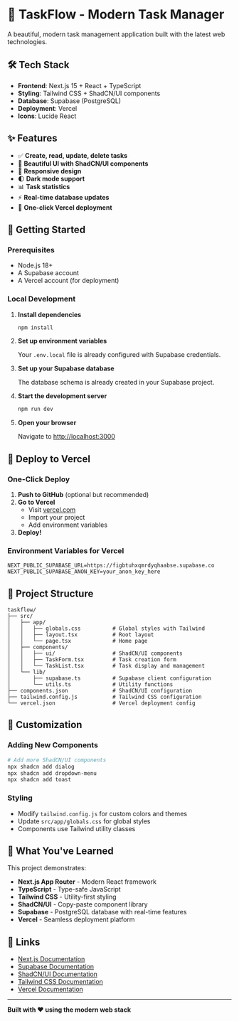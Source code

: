 # 🚀 TaskFlow - Modern Task Manager

A beautiful, modern task management application built with the latest web technologies.

## 🛠️ Tech Stack

- **Frontend**: Next.js 15 + React + TypeScript
- **Styling**: Tailwind CSS + ShadCN/UI components
- **Database**: Supabase (PostgreSQL)
- **Deployment**: Vercel
- **Icons**: Lucide React

## ✨ Features

- ✅ **Create, read, update, delete tasks**
- 🎨 **Beautiful UI with ShadCN/UI components**
- 📱 **Responsive design**
- 🌓 **Dark mode support**
- 📊 **Task statistics**
- ⚡ **Real-time database updates**
- 🚀 **One-click Vercel deployment**

## 🚀 Getting Started

### Prerequisites

- Node.js 18+ 
- A Supabase account
- A Vercel account (for deployment)

### Local Development

1. **Install dependencies**
   ```bash
   npm install
   ```

2. **Set up environment variables**
   
   Your `.env.local` file is already configured with Supabase credentials.

3. **Set up your Supabase database**
   
   The database schema is already created in your Supabase project.

4. **Start the development server**
   ```bash
   npm run dev
   ```

5. **Open your browser**
   
   Navigate to [http://localhost:3000](http://localhost:3000)

## 🚀 Deploy to Vercel

### One-Click Deploy

1. **Push to GitHub** (optional but recommended)
2. **Go to Vercel**
   - Visit [vercel.com](https://vercel.com)
   - Import your project
   - Add environment variables
3. **Deploy!**

### Environment Variables for Vercel

```
NEXT_PUBLIC_SUPABASE_URL=https://figbtuhxqmrdyqhaabse.supabase.co
NEXT_PUBLIC_SUPABASE_ANON_KEY=your_anon_key_here
```

## 📁 Project Structure

```
taskflow/
├── src/
│   ├── app/
│   │   ├── globals.css          # Global styles with Tailwind
│   │   ├── layout.tsx           # Root layout
│   │   └── page.tsx             # Home page
│   ├── components/
│   │   ├── ui/                  # ShadCN/UI components
│   │   ├── TaskForm.tsx         # Task creation form
│   │   └── TaskList.tsx         # Task display and management
│   └── lib/
│       ├── supabase.ts          # Supabase client configuration
│       └── utils.ts             # Utility functions
├── components.json              # ShadCN/UI configuration
├── tailwind.config.js           # Tailwind CSS configuration
└── vercel.json                  # Vercel deployment config
```

## 🎨 Customization

### Adding New Components

```bash
# Add more ShadCN/UI components
npx shadcn add dialog
npx shadcn add dropdown-menu
npx shadcn add toast
```

### Styling

- Modify `tailwind.config.js` for custom colors and themes
- Update `src/app/globals.css` for global styles
- Components use Tailwind utility classes

## 📝 What You've Learned

This project demonstrates:

- **Next.js App Router** - Modern React framework
- **TypeScript** - Type-safe JavaScript
- **Tailwind CSS** - Utility-first styling  
- **ShadCN/UI** - Copy-paste component library
- **Supabase** - PostgreSQL database with real-time features
- **Vercel** - Seamless deployment platform

## 🔗 Links

- [Next.js Documentation](https://nextjs.org/docs)
- [Supabase Documentation](https://supabase.com/docs)
- [ShadCN/UI Documentation](https://ui.shadcn.com)
- [Tailwind CSS Documentation](https://tailwindcss.com/docs)
- [Vercel Documentation](https://vercel.com/docs)

---

**Built with ❤️ using the modern web stack**
